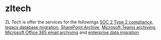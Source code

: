 # zltech
ZL Tech is offer the services for the followings <a href="https://www.zlti.com/regulations/soc-2-type-2-compliance/">SOC 2 Type 2 compliance</a>, <a href="https://www.zlti.com/data-sources/database/">legacy database migration</a>, <a href="https://www.zlti.com/data-sources/sharepoint-archive/">SharePoint Archive</a>, <a href="https://www.zlti.com/data-sources/microsoft-teams-archiving/">Microsoft Teams archiving</a>, <a href="https://www.zlti.com/data-sources/microsoft-office-365-email-file-archiving/">Microsoft Office 365 email archiving</a> and <a href="https://www.zlti.com/enterprise-data-migration/">enterprise data migration</a>
